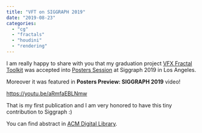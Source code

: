 ```yaml
---
title: "VFT on SIGGRAPH 2019"
date: "2019-08-23"
categories: 
  - "cg"
  - "fractals"
  - "houdini"
  - "rendering"
---
```


I am really happy to share with you that my graduation project [VFX Fractal Toolkit](https://github.com/jtomori/vft) was accepted into [Posters Session](https://s2019.siggraph.org/presentation/?sess=sess175&id=pos_114#038;id=pos_114) at Siggraph 2019 in Los Angeles.

Moreover it was featured in **Posters Preview: SIGGRAPH 2019** video!

https://youtu.be/aRmfaEBLNmw

That is my first publication and I am very honored to have this tiny contribution to Siggraph :)

You can find abstract in [ACM Digital Library](https://dl.acm.org/citation.cfm?id=3306214.3338543).

